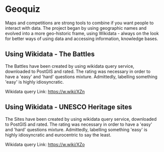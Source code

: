 # Geoquiz

Maps and competitions are strong tools to combine if you want people to interact with data. The project began by using geographic names and evolved into a more geo-historic frame, using Wikidata - always on the look for better ways of using data and accessing information, knowledge bases. 

## Using Wikidata - The Battles

The Battles have been created by using wikidata query service, downloaded to PostGIS and rated. The rating was necessary in order to have a 'easy' and 'hard' questions mixture. Admittedly, labelling something 'easy' is highly idiosyncratic. 

Wikidata query
Link: https://w.wiki/XZn

## Using Wikidata - UNESCO Heritage sites

The Sites have been created by using wikidata query service, downloaded to PostGIS and rated. The rating was necessary in order to have a 'easy' and 'hard' questions mixture. Admittedly, labelling something 'easy' is highly idiosyncratic and eurocentric to say the least.

Wikidata query 
Link: https://w.wiki/XZo

